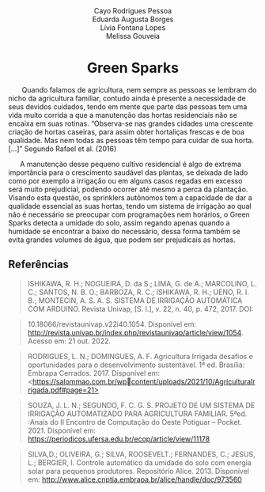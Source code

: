 <center>Cayo Rodrigues Pessoa</center>


<center>Eduarda Augusta Borges</center>

<center>Lívia Fontana Lopes</center>

<center>Melissa Gouveia</center>

# **<center>Green Sparks</center>**

&nbsp;&nbsp;&nbsp;&nbsp;&nbsp;&nbsp; Quando falamos de agricultura, nem sempre as pessoas se lembram do nicho da
agricultura familiar, contudo ainda é presente a necessidade de seus devidos cuidados,
tendo em mente que parte das pessoas tem uma vida muito corrida a que a manutenção
das hortas residenciais não se encaixa em suas rotinas. “Observa-se nas grandes cidades
uma crescente criação de hortas caseiras, para assim obter hortaliças frescas e de boa
qualidade. Mas nem todas as pessoas têm tempo para cuidar de sua horta. [...]” Segundo
Rafael et al. (2016)

&nbsp;&nbsp;&nbsp;&nbsp;&nbsp;&nbsp;A manutenção desse pequeno cultivo residencial é algo de extrema importância
para o crescimento saudável das plantas, se deixada de lado como por exemplo a irrigação
ou em alguns casos regadas em excesso será muito prejudicial, podendo ocorrer até
mesmo a perca da plantação. Visando esta questão, os sprinklers autônomos tem a
capacidade de dar a qualidade essencial as suas hortas, tendo um sistema de irrigação ao
qual não é necessário se preocupar com programações nem horários, o Green Sparks
detecta a umidade do solo, assim regando apenas quando a humidade se encontrar a baixo
do necessário, dessa forma também se evita grandes volumes de água, que podem ser
prejudicais as hortas.

## Referências

> ISHIKAWA, R. H.; NOGUEIRA, D. da S.; LIMA, G. de A.; MARCOLINO, L. C.;
> SANTOS, N. B. O.; BARBOZA, R. C.; ISHIKAWA, R. H.; UENO, R. I. B.;
> MONTECIN, A. S. A. S. SISTEMA DE IRRIGAÇÃO AUTOMÁTICA COM
> ARDUINO. Revista Univap, [S. l.], v. 22, n. 40, p. 472, 2017. DOI:

> 10.18066/revistaunivap.v22i40.1054. Disponível em:
> <http://revista.univap.br/index.php/revistaunivap/article/view/1054>. Acesso em: 21 out. 2022.

> RODRIGUES, L. N.; DOMINGUES, A. F. Agricultura Irrigada desafios e oportunidades
> para o desenvolvimento sustentável. 1ª ed. Brasília: Embrapa Cerrados. 2017. Disponível
> em: <https://salommao.com.br/wpcontent/uploads/2021/10/AgriculturaIrrigada.pdf#page=21>

> SOUZA, J. L. N.; SEGUNDO, F. C. G. S. PROJETO DE UM SISTEMA DE
> IRRIGAÇÃO AUTOMATIZADO PARA AGRICULTURA FAMILIAR. 5ªed. :Anais
> do II Encontro de Computação do Oeste Potiguar – Pocket. 2021. Disponível em:
> <https://periodicos.ufersa.edu.br/ecop/article/view/11178>

> SILVA,D.; OLIVEIRA, G.; SILVA, ROOSEVELT.; FERNANDES, C.; JESUS, L.;
> BERGIER, I. Controle automático da umidade do solo com energia solar para pequenos
> produtores. Repositório Alice. 2013. Disponível em:
> <http://www.alice.cnptia.embrapa.br/alice/handle/doc/973560>
